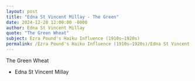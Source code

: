 ```yaml
---
layout: post
title: "Edna St Vincent Millay - The Green"
date: 2024-12-28 12:00:00 -0000
author: Edna St Vincent Millay
quote: "The Green Wheat"
subject: Ezra Pound's Haiku Influence (1910s–1920s)
permalink: /Ezra Pound's Haiku Influence (1910s–1920s)/Edna St Vincent Millay/Edna St Vincent Millay - The Green
---
```


The Green Wheat

- Edna St Vincent Millay
